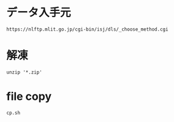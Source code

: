 # データ入手元

    https://nlftp.mlit.go.jp/cgi-bin/isj/dls/_choose_method.cgi

# 解凍

    unzip '*.zip'

# file copy

    cp.sh
